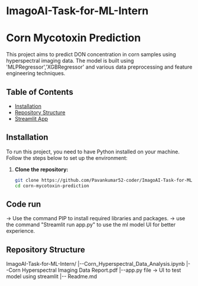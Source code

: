 # ImagoAI-Task-for-ML-Intern
# Corn Mycotoxin Prediction

This project aims to predict DON concentration in corn samples using hyperspectral imaging data. The model is built using 'MLPRegressor','XGBRegressor' and various data preprocessing and feature engineering techniques.

## Table of Contents

- [Installation](#installation)
- [Repository Structure](#repository-structure)
- [Streamlit App](#streamlit-app)

## Installation

To run this project, you need to have Python installed on your machine. Follow the steps below to set up the environment:

1. **Clone the repository:**

   ```bash
   git clone https://github.com/Pavankumar52-coder/ImagoAI-Task-for-ML-Intern.git
   cd corn-mycotoxin-prediction

## Code run
-> Use the command PIP to install required libraries and packages.
-> use the command "Streamlit run app.py" to use the ml model UI for better experience.

## Repository Structure
ImagoAI-Task-for-ML-Intern/
|--Corn_Hyperspectral_Data_Analysis.ipynb
|--Corn Hyperspectral Imaging Data Report.pdf
|--app.py file -> UI to test model using streamlit
|-- Readme.md
